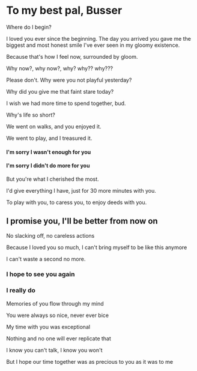# To my best pal, Busser
Where do I begin?

I loved you ever since the beginning. The day you arrived you gave me the biggest and most honest smile I've ever seen in my gloomy existence.

Because that's how I feel now, surrounded by gloom.

Why now?, why now?, why? why?? why???

Please don't. Why were you not playful yesterday?

Why did you give me that faint stare today?

I wish we had more time to spend together, bud.

Why's life so short?

We went on walks, and you enjoyed it.

We went to play, and I treasured it.

#### I'm sorry I wasn't enough for you
#### I'm sorry I didn't do more for you

But you're what I cherished the most.

I'd give everything I have, just for 30 more minutes with you.

To play with you, to caress you, to enjoy deeds with you.

## I promise you, I'll be better from now on

No slacking off, no careless actions

Because I loved you so much, I can't bring myself to be like this anymore

I can't waste a second no more.

### I hope to see you again

### I really do

Memories of you flow through my mind

You were always so nice, never ever bice

My time with you was exceptional

Nothing and no one will ever replicate that

I know you can't talk, I know you won't

But I hope our time together was as precious to you as it was to me